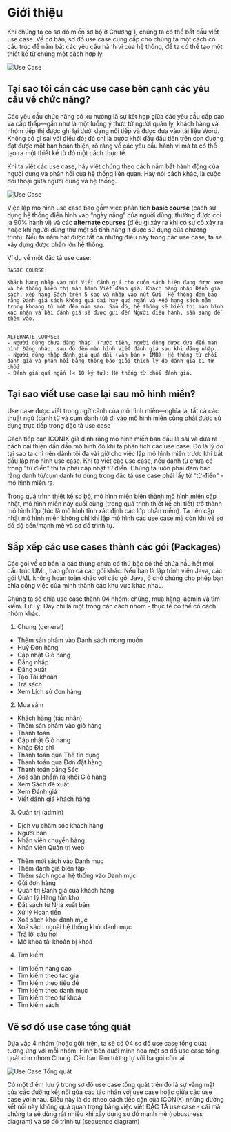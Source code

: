 # Giới thiệu
Khi chúng ta có sơ đồ miền sơ bộ ở Chương 1, chúng ta có thể bắt đầu viết use case. Về cơ bản, sơ đồ use case cung cấp cho chúng ta một cách có cấu trúc để nắm bắt các yêu cầu hành vi của hệ thống, để ta có thể tạo một thiết kế từ chúng một cách hợp lý.

![Use Case](/images/Chapter-2-Overview.png)

## Tại sao tôi cần các use case bên cạnh các yêu cầu về chức năng?
Các yêu cầu chức năng có xu hướng là sự kết hợp giữa các yêu cầu cấp cao và cấp thấp—gần như là một luồng ý thức từ người quản lý, khách hàng và nhóm tiếp thị được ghi lại dưới dạng nối tiếp và được đưa vào tài liệu Word. Không có gì sai với điều đó; đó chỉ là bước khởi đầu đầu tiên trên con đường đạt được một bản hoàn thiện, rõ ràng về các yêu cầu hành vi mà ta có thể tạo ra một thiết kế từ đó một cách thực tế.

Khi ta viết các use case, hãy viết chúng theo cách nắm bắt hành động của người dùng và phản hồi của hệ thống liên quan. Hay nói cách khác, là cuộc đối thoại giữa người dùng và hệ thống.

![Use Case](/images/User-System.png)


Việc lập mô hình use case bao gồm việc phân tích **basic course** (cách sử dụng hệ thống điển hình vào “ngày nắng” của người dùng; thường được coi là 90% hành vi) và các **alternate courses** (điều gì xảy ra khi có sự cố xảy ra hoặc khi người dùng thử một số tính năng ít được sử dụng của chương trình). Nếu ta nắm bắt được tất cả những điều này trong các use case, ta sẽ xây dựng được phần lớn hệ thống.

Ví dụ về một đặc tả use case:
```
BASIC COURSE:

Khách hàng nhấp vào nút Viết đánh giá cho cuốn sách hiện đang được xem và hệ thống hiển thị màn hình Viết đánh giá. Khách hàng nhập Đánh giá sách, xếp hạng Sách trên 5 sao và nhấp vào nút Gửi. Hệ thống đảm bảo rằng Đánh giá sách không quá dài hay quá ngắn và Xếp hạng sách nằm trong khoảng từ một đến năm sao. Sau đó, hệ thống sẽ hiển thị màn hình xác nhận và bài đánh giá sẽ được gửi đến Người điều hành, sẵn sàng để thêm vào.


ALTERNATE COURSE:
- Người dùng chưa đăng nhập: Trước tiên, người dùng được đưa đến màn hình Đăng nhập, sau đó đến màn hình Viết đánh giá sau khi đăng nhập.
- Người dùng nhập đánh giá quá dài (văn bản > 1MB): Hệ thống từ chối đánh giá và phản hồi bằng thông báo giải thích lý do đánh giá bị từ chối.
- Đánh giá quá ngắn (< 10 ký tự): Hệ thống từ chối đánh giá.
```
## Tại sao viết use case lại sau mô hình miền?

Use case được viết trong ngữ cảnh của mô hình miền—nghĩa là, tất cả các thuật ngữ (danh từ và cụm danh từ) đi vào mô hình miền cũng phải được sử dụng trực tiếp trong đặc tả use case

Cách tiếp cận ICONIX giả định rằng mô hình miền ban đầu là sai và đưa ra cách cải thiện dần dần mô hình đó khi ta phân tích các use case. Đó là lý do tại sao ta chỉ nên dành tối đa vài giờ cho việc lập mô hình miền trước khi bắt đầu lập mô hình use case. Khi ta viết các use case, nếu danh từ chưa có trong "từ điển" thì ta phải cập nhật từ điển. Chúng ta luôn phải đảm bảo rằng danh từ/cụm danh từ dùng trong đặc tả use case phải lấy từ "từ điển" - mô hình miền ra.

Trong quá trình thiết kế sơ bộ, mô hình miền biến thành mô hình miền cập nhật, mô hình miền này cuối cùng (trong quá trình thiết kế chi tiết) trở thành mô hình lớp (tức là mô hình tĩnh xác định các lớp phần mềm). Ta nên cập nhật mô hình miền không chỉ khi lập mô hình các use case mà còn khi vẽ sơ đồ độ bền/mạnh mẽ và sơ đồ trình tự.

## Sắp xếp các use cases thành các gói (Packages)
Các gói về cơ bản là các thùng chứa có thứ bậc có thể chứa hầu hết mọi cấu trúc UML, bao gồm cả các gói khác. Nếu bạn là lập trình viên Java, các gói UML không hoàn toàn khác với các gói Java, ở chỗ chúng cho phép bạn chia công việc của mình thành các khu vực khác nhau.

Chúng ta sẽ chia use case thành 04 nhóm: chúng, mua hàng, admin và tìm kiếm. Lưu ý: Đây chỉ là một trong các cách nhóm - thực tế có thể có cách nhóm khác.
1. Chung (general)
- Thêm sản phẩm vào Danh sách mong muốn
- Huỷ Đơn hàng
- Cập nhật Giỏ hàng
- Đăng nhập
- Đăng xuất
- Tạo Tài khoản
- Trả sách
- Xem Lịch sử đơn hàng

2. Mua sắm
- Khách hàng (tác nhân)
- Thêm sản phẩm vào giỏ hàng
- Thanh toán
- Cập nhật Giỏ hàng
- Nhập Địa chỉ
- Thanh toán qua Thẻ tín dụng
- Thanh toán qua Đơn đặt hàng
- Thanh toán bằng Séc
- Xoá sản phẩm ra khỏi Giỏ hàng
- Xem Sách đề xuất
- Xem Đánh giá
- Viết đánh giá khách hàng

3. Quản trị (admin)
+ Dịch vụ chăm sóc khách hàng
+ Người bán
+ Nhân viên chuyển hàng
+ Nhân viên Quản trị web

- Thêm mới sách vào Danh mục
- Thêm đánh giá biên tập
- Thêm sách ngoài hệ thống vào Danh mục
- Gửi đơn hàng
- Quản trị Đánh giá của khách hàng
- Quản lý Hàng tồn kho
- Đặt sách từ Nhà xuất bản
- Xử lý Hoàn tiền
- Xoá sách khỏi danh mục
- Xoá sách ngoài hệ thống khỏi danh mục
- Trả lời câu hỏi
- Mở khoá tài khoản bị khoá

4. Tìm kiếm
- Tìm kiếm nâng cao
- Tìm kiếm theo tác giả
- Tìm kiếm theo tiêu đề
- Tìm kiếm theo danh mục
- Tìm kiếm theo từ khoá
- Tìm kiếm sách

## Vẽ sơ đồ use case tổng quát
Dựa vào 4 nhóm (hoặc gói) trên, ta sẽ có 04 sơ đồ use case tổng quát tương ứng với mỗi nhóm. Hình bên dưới minh hoạ một sơ đồ use case tổng quát cho nhóm Chung. Các bạn làm tương tự với ba gói còn lại

![Use Case Tổng quát](/images/Use-case-tong-quat.png)

Có một điểm lưu ý trong sơ đồ use case tổng quát trên đó là sự vắng mặt của các đường kết nối gữa các tác nhân với use case hoặc giữa các use case với nhau. Điều này là do (theo cách tiếp cận của ICONIX) những đường kết nối này không quá quan trọng bằng việc viết ĐẶC TẢ use case - cái mà chúng ta sẽ dùng rất nhiều khi xây dựng sơ đồ mạnh mẽ (robustness diagram) và sơ đồ trình tự (sequence diagram)